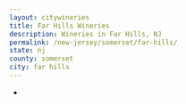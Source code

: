```yaml
---
layout: citywineries
title: Far Hills Wineries
description: Wineries in Far Hills, NJ
permalink: /new-jersey/somerset/far-hills/
state: nj
county: somerset
city: far hills
---
```

-
